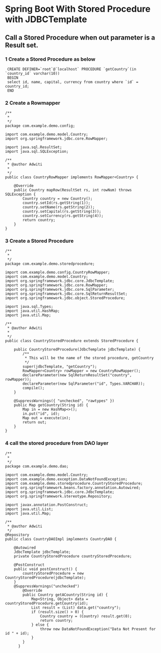 # Spring Boot With Stored Procedure with JDBCTemplate

## Call a Stored Procedure when out parameter is a Result set.

### 1 Create a Stored Procedure as below
 
     CREATE DEFINER=`root`@`localhost` PROCEDURE `getCountry`(in `country_id` varchar(10))
     BEGIN
     select id, name, capital, currency from country where `id` = country_id;
     END
 
### 2 Create a Rowmapper

    /**
     * 
     */
    package com.example.demo.config;
    
    import com.example.demo.model.Country;
    import org.springframework.jdbc.core.RowMapper;
    
    import java.sql.ResultSet;
    import java.sql.SQLException;
    
    /**
     * @author Adwiti
     *
     */
    public class CountryRowMapper implements RowMapper<Country> {
    
    	@Override
    	public Country mapRow(ResultSet rs, int rowNum) throws SQLException {
    		Country country = new Country();
    		country.setId(rs.getString(1));
    		country.setName(rs.getString(2));
    		country.setCapital(rs.getString(3));
    		country.setCurrency(rs.getString(4));
    		return country;
    	}
    }

### 3 Create a Stored Procedure 

    /**
     * 
     */
    package com.example.demo.storedprocedure;
    
    import com.example.demo.config.CountryRowMapper;
    import com.example.demo.model.Country;
    import org.springframework.jdbc.core.JdbcTemplate;
    import org.springframework.jdbc.core.RowMapper;
    import org.springframework.jdbc.core.SqlParameter;
    import org.springframework.jdbc.core.SqlReturnResultSet;
    import org.springframework.jdbc.object.StoredProcedure;
    
    import java.sql.Types;
    import java.util.HashMap;
    import java.util.Map;
    
    /**
     * @author Adwiti
     *
     */
    public class CountryStoredProcedure extends StoredProcedure {
    
    	public CountryStoredProcedure(JdbcTemplate jdbcTemplate) {
    		/**
    		 * This will be the name of the stored procedure, getCountry
    		 */
    		super(jdbcTemplate, "getCountry");
    		RowMapper<Country> rowMapper = new CountryRowMapper();
    		declareParameter(new SqlReturnResultSet("country", rowMapper));
    		declareParameter(new SqlParameter("id", Types.VARCHAR));
    		compile();
    	}
    
    	@SuppressWarnings({ "unchecked", "rawtypes" })
    	public Map getCountry(String id) {
    		Map in = new HashMap<>();
    		in.put("id", id);
    		Map out = execute(in);
    		return out;
    	}
    }
    
### 4 call the stored procedure from DAO layer

    /**
     *
     */
    package com.example.demo.dao;
    
    import com.example.demo.model.Country;
    import com.example.demo.exception.DataNotFoundException;
    import com.example.demo.storedprocedure.CountryStoredProcedure;
    import org.springframework.beans.factory.annotation.Autowired;
    import org.springframework.jdbc.core.JdbcTemplate;
    import org.springframework.stereotype.Repository;
    
    import javax.annotation.PostConstruct;
    import java.util.List;
    import java.util.Map;
    
    /**
     * @author Adwiti
     */
    @Repository
    public class CountryDAOImpl implements CountryDAO {
    
        @Autowired
        JdbcTemplate jdbcTemplate;
        private CountryStoredProcedure countryStoredProcedure;
    
        @PostConstruct
        public void postConstruct() {
            countryStoredProcedure = new CountryStoredProcedure(jdbcTemplate);
        }
        @SuppressWarnings("unchecked")
            @Override
            public Country getACountry(String id) {
                Map<String, Object> data = countryStoredProcedure.getCountry(id);
                List result = (List) data.get("country");
                if (result.size() > 0) {
                    Country country = (Country) result.get(0);
                    return country;
                } else {
                    throw new DataNotFoundException("Data Not Present for id " + id);
                }
            }
          }



